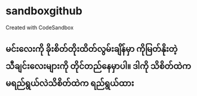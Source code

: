 # sandboxgithub
Created with CodeSandbox

## မင်းလေးကို ခိုးစိတ်တိုးထိတ်လွမ်းချိန်မှာ ကိုမြတ်နိုးတဲ့ သီချင်းလေးများကို တိုင်တည်နေမှာပါ။ ဒါကို သိစိတ်ထဲက မရည်ရွယ်လဲ​ သိစိတ်ထဲက ရည်ရွယ်ထား